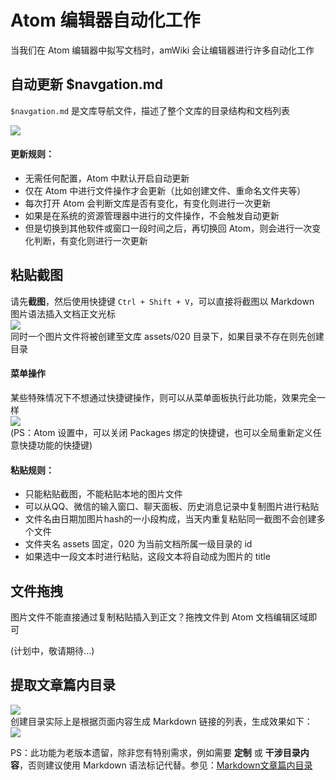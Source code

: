 # Atom 编辑器自动化工作

当我们在 Atom 编辑器中拟写文档时，amWiki 会让编辑器进行许多自动化工作

## 自动更新 $navgation.md

`$navgation.md` 是文库导航文件，描述了整个文库的目录结构和文档列表  

![](assets/020/20170805-db6a05b4.png=270-)  

#### 更新规则：
- 无需任何配置，Atom 中默认开启自动更新
- 仅在 Atom 中进行文件操作才会更新（比如创建文件、重命名文件夹等）
- 每次打开 Atom 会判断文库是否有变化，有变化则进行一次更新
- 如果是在系统的资源管理器中进行的文件操作，不会触发自动更新
- 但是切换到其他软件或窗口一段时间之后，再切换回 Atom，则会进行一次变化判断，有变化则进行一次更新

## 粘贴截图

请先**截图**，然后使用快捷键 `Ctrl + Shift + V`，可以直接将截图以 Markdown 图片语法插入文档正文光标  
![](assets/020/20170721-c1d9351b.png=320-)  
同时一个图片文件将被创建至文库 assets/020 目录下，如果目录不存在则先创建目录

#### 菜单操作
某些特殊情况下不想通过快捷键操作，则可以从菜单面板执行此功能，效果完全一样  
![](assets/020/20170805-4efa5dc7.png=-135)  
(PS：Atom 设置中，可以关闭 Packages 绑定的快捷键，也可以全局重新定义任意快捷功能的快捷键)

#### 粘贴规则：
- 只能粘贴截图，不能粘贴本地的图片文件
- 可以从QQ、微信的输入窗口、聊天面板、历史消息记录中复制图片进行粘贴
- 文件名由日期加图片hash的一小段构成，当天内重复粘贴同一截图不会创建多个文件
- 文件夹名 assets 固定，020 为当前文档所属一级目录的 id
- 如果选中一段文本时进行粘贴，这段文本将自动成为图片的 title

## 文件拖拽

图片文件不能直接通过复制粘贴插入到正文？拖拽文件到 Atom 文档编辑区域即可

(计划中，敬请期待...)

## 提取文章篇内目录
![](assets/020/20170805-b4f0dbb0.png=-135)  
创建目录实际上是根据页面内容生成 Markdown 链接的列表，生成效果如下：  
![](assets/020/20170805-252d7465.png=350-)  

PS：此功能为老版本遗留，除非您有特别需求，例如需要 **定制** 或 **干涉目录内容**，否则建议使用 Markdown 语法标记代替。参见：[Markdown文章篇内目录](?file=020-教程学习篇/005-学习markdown/14-Markdown文章篇内目录)
